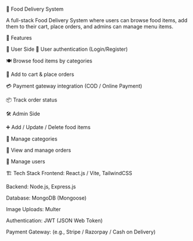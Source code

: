 🍔 Food Delivery System

A full-stack Food Delivery System where users can browse food items, add them to their cart, place orders, and admins can manage menu items.

🚀 Features

👤 User Side
🔐 User authentication (Login/Register)

🍽️ Browse food items by categories

🛒 Add to cart & place orders

💳 Payment gateway integration (COD / Online Payment)

📦 Track order status


🛠️ Admin Side

➕ Add / Update / Delete food items

📂 Manage categories

📑 View and manage orders

👥 Manage users


🏗️ Tech Stack
Frontend: React.js / Vite, TailwindCSS

Backend: Node.js, Express.js

Database: MongoDB (Mongoose)

Image Uploads: Multer

Authentication: JWT (JSON Web Token)

Payment Gateway: (e.g., Stripe / Razorpay / Cash on Delivery)
